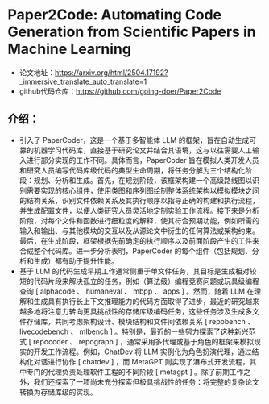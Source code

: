 # Paper2Code: Automating Code Generation from Scientific Papers in Machine Learning
- 论文地址：https://arxiv.org/html/2504.17192?_immersive_translate_auto_translate=1
- github代码仓库：https://github.com/going-doer/Paper2Code

## 介绍：
- 引入了 PaperCoder，这是一个基于多智能体 LLM 的框架，旨在自动生成可靠的机器学习代码库，直接基于研究论文并结合其语境，这与以往需要人工输入进行部分实现的工作不同。具体而言，PaperCoder 旨在模拟人类开发人员和研究人员编写代码库级代码的典型生命周期，将任务分解为三个结构化阶段：规划、分析和生成。首先，在规划阶段，该框架构建一个高级路线图以识别需要实现的核心组件，使用类图和序列图绘制整体系统架构以模拟模块之间的结构关系，识别文件依赖关系及其执行顺序以指导正确的构建和执行流程，并生成配置文件，以便人类研究人员灵活地定制实验工作流程。接下来是分析阶段，对每个文件和函数进行细粒度的解释，使其符合预期功能，例如所需的输入和输出、与其他模块的交互以及从源论文中衍生的任何算法或架构约束。最后，在生成阶段，框架根据先前确定的执行顺序以及前面阶段产生的工件来合成整个代码库。进一步分析表明，PaperCoder 的每个组件（包括规划、分析和生成）都有助于提升性能。
- 基于 LLM 的代码生成早期工作通常侧重于单文件任务，其目标是生成相对较短的代码片段来解决孤立的任务，例如（算法级）编程竞赛问题或玩具级编程查询 [ alphacode 、 humaneval 、 mbpp 、 apps ] 。然而，随着 LLM 在理解和生成具有执行长上下文推理能力的代码方面取得了进步，最近的研究越来越多地将注意力转向更具挑战性的存储库级编码任务，这些任务涉及生成多文件存储库，共同考虑架构设计、模块结构和文件间依赖关系 [ repobench 、 livecodebench 、 mlbench ] 。特别是，最近的一些努力探索了这种新兴范式 [ repocoder 、 repograph ] ，通常采用多代理或基于角色的框架来模拟现实的开发工作流程。例如，ChatDev 将 LLM 实例化为角色扮演代理，通过结构化对话进行协作 [ chatdev ] ，而 MetaGPT 则实现了瀑布式开发流程，其中专门的代理负责处理软件工程的不同阶段 [ metagpt ] 。除了前期工作之外，我们还探索了一项尚未充分探索但极具挑战性的任务：将完整的复杂论文转换为存储库级的实现。
